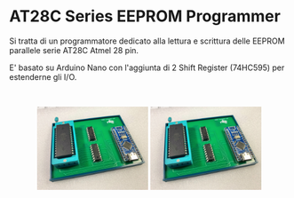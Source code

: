 # AT28C Series EEPROM Programmer

Si tratta di un programmatore dedicato alla lettura e scrittura delle EEPROM parallele serie AT28C Atmel 28 pin.

E' basato su Arduino Nano con l'aggiunta di 2 Shift Register (74HC595) per estenderne gli I/O.

<br/>

<p align="center" width="100%">
	<img src="https://github.com/DrVector-000/AT28C-EEPROM-Programmer/blob/main/Images/Scheda01.JPG" alt="Scheda" width="200"/>
	<img src="https://github.com/DrVector-000/AT28C-EEPROM-Programmer/blob/main/Images/Scheda01.JPG" alt="Scheda" width="200"/>
</p>
<br/>
